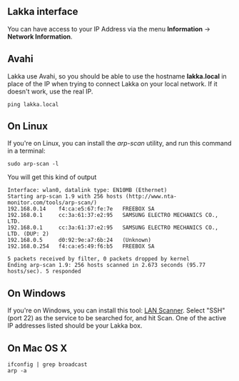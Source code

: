 ## Lakka interface

You can have access to your IP Address via the menu **Information** &rarr; **Network Information**.

## Avahi

Lakka use Avahi, so you should be able to use the hostname **lakka.local** in place of the IP when trying to connect Lakka on your local network. If it doesn't work, use the real IP.

    ping lakka.local

## On Linux

If you're on Linux, you can install the *arp-scan* utility, and run this command in a terminal:

    sudo arp-scan -l

You will get this kind of output

    Interface: wlan0, datalink type: EN10MB (Ethernet)
    Starting arp-scan 1.9 with 256 hosts (http://www.nta-monitor.com/tools/arp-scan/)
    192.168.0.14	f4:ca:e5:67:fe:7e	FREEBOX SA
    192.168.0.1		cc:3a:61:37:e2:95	SAMSUNG ELECTRO MECHANICS CO., LTD.
    192.168.0.1		cc:3a:61:37:e2:95	SAMSUNG ELECTRO MECHANICS CO., LTD. (DUP: 2)
    192.168.0.5		d0:92:9e:a7:6b:24	(Unknown)
    192.168.0.254	f4:ca:e5:49:f6:b5	FREEBOX SA
    
    5 packets received by filter, 0 packets dropped by kernel
    Ending arp-scan 1.9: 256 hosts scanned in 2.673 seconds (95.77 hosts/sec). 5 responded

## On Windows

If you're on Windows, you can install this tool: [LAN Scanner](http://mougino.free.fr/freeware/#LANS). 
Select "SSH" (port 22) as the service to be searched for, and hit Scan. 
One of the active IP addresses listed should be your Lakka box.

## On Mac OS X

    ifconfig | grep broadcast
    arp -a
